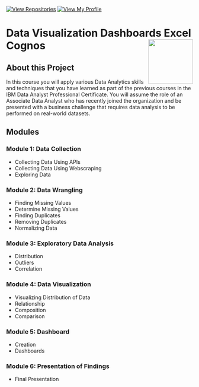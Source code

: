 
 [![View Repositories](https://img.shields.io/badge/View-My_Repositories-blue?logo=GitHub)]([https://github.com/ndleah?tab=repositories](https://github.com/Kunal2456?tab=repositories))
[![View My Profile](https://img.shields.io/badge/View-My_Profile-green?logo=GitHub)]([https://github.com/ndleah](https://github.com/Kunal2456)) 

# Data Visualization Dashboards Excel Cognos <img src="https://raw.githubusercontent.com/roshangrewal/IBM-Data-Science-Professional-Certification/master/IBM-Banner.png" align="right" width="120" />

## About this Project
In this course you will apply various Data Analytics skills and techniques that you have learned as part of the previous courses in the IBM Data Analyst Professional Certificate. You will assume the role of an Associate Data Analyst who has recently joined the organization and be presented with a business challenge that requires data analysis to be performed on real-world datasets. 

## Modules

### **Module 1:** Data Collection
- Collecting Data Using APIs
- Collecting Data Using Webscraping
- Exploring Data

### **Module 2:** Data Wrangling
- Finding Missing Values
- Determine Missing Values
- Finding Duplicates
- Removing Duplicates
- Normalizing Data

### **Module 3:** Exploratory Data Analysis
- Distribution
- Outliers
- Correlation

### **Module 4:** Data Visualization
- Visualizing Distribution of Data
- Relationship
- Composition
- Comparison

### **Module 5:** Dashboard
- Creation
- Dashboards

### **Module 6:** Presentation of Findings
- Final Presentation
